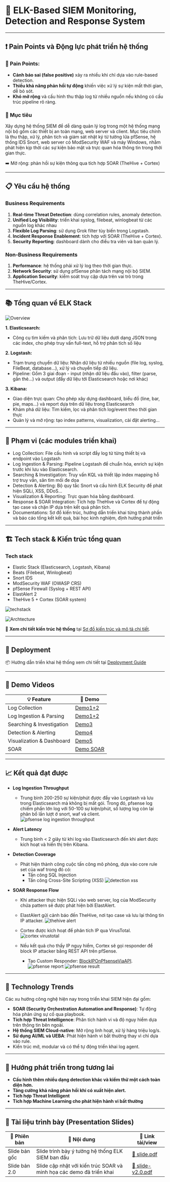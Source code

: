 # 🚨 ELK-Based SIEM Monitoring, Detection and Response System

---

## ❗ Pain Points và Động lực phát triển hệ thống
### 💢 Pain Points:
- **Cảnh báo sai (false positive)** xảy ra nhiều khi chỉ dựa vào rule-based detection.
- **Thiếu khả năng phản hồi tự động** khiến việc xử lý sự kiện mất thời gian, dễ bỏ sót.
- **Khó mở rộng** và cấu hình thu thập log từ nhiều nguồn nếu không có cấu trúc pipeline rõ ràng.

### 🎯 Mục tiêu
Xây dựng hệ thống SIEM để dễ dàng quản lý log trong một hệ thống mạng nội bộ gồm các thiết bị an toàn mạng, web server và client. Mục tiêu chính là thu thập, xử lý, phân tích và giám sát nhật ký từ tường lửa pfSense, hệ thống IDS Snort, web server có ModSecurity WAF và máy Windows, nhằm phát hiện kịp thời các sự kiện bảo mật và trực quan hóa thông tin trong thời gian thực.

➡️ Mở rộng: phản hồi sự kiện thông qua tích hợp SOAR (TheHive + Cortex)

---

## 📋 Yêu cầu hệ thống

### Business Requirements
1. **Real-time Threat Detection**: dùng correlation rules, anomaly detection.
2. **Unified Log Visibility**: triển khai syslog, filebeat, winlogbeat từ các nguồn log khác nhau
3. **Flexible Log Parsing**: sử dụng Grok filter tùy biến trong Logstash.
4. **Incident Response Enablement**: tích hợp với SOAR (TheHive + Cortex).
5. **Security Reporting**: dashboard dành cho điều tra viên và ban quản lý.

### Non-Business Requirements
1. **Performance**: hệ thống phải xử lý log theo thời gian thực.
2. **Network Security**: sử dụng pfSense phân tách mạng nội bộ SIEM.
3. **Application Security**: kiểm soát truy cập dựa trên vai trò trong TheHive/Cortex.

---

## 📚 Tổng quan về ELK Stack
![Overview](media/overview.png)

**1. Elasticsearch:**
  - Công cụ tìm kiếm và phân tích: Lưu trữ dữ liệu dưới dạng JSON trong các index, cho phép truy vấn full-text, hỗ trợ phân tích số liệu

**2. Logstash:**
  - Trạm trung chuyển dữ liệu: Nhận dữ liệu từ nhiều nguồn (file log, syslog, FileBeat, database...), xử lý và chuyển tiếp dữ liệu.
  - Pipeline: Gồm 3 giai đoạn - input (nhận dữ liệu đầu vào), filter (parse, gắn thẻ...) và output (đẩy dữ liệu tới Elasticsearch hoặc nơi khác)

**3. Kibana:**
  - Giao diện trực quan: Cho phép xây dựng dashboard, biểu đồ (line, bar, pie, maps...) và report dựa trên dữ liệu trong Elasticsearch
  - Khám phá dữ liệu: Tìm kiếm, lọc và phân tích log/event theo thời gian thực
  - Quản lý và mở rộng: tạo index patterns, visualization, cài đặt alerting...

---

## 🧩 Phạm vi (các modules triển khai)
- Log Collection: File cấu hình và script đẩy log từ từng thiết bị và endpoint vào Logstash
- Log Ingestion & Parsing: Pipeline Logstash để chuẩn hóa, enrich sự kiện trước khi lưu vào Elasticsearch.
- Searching & Investigation: Truy vấn KQL và thiết lập index mapping hỗ trợ truy vấn, săn tìm mối đe dọa
- Detection & Alerting: Bộ quy tắc Snort và cấu hình ELK Security để phát hiện SQLi, XSS, DDoS...
- Visualization & Reporting: Trực quan hóa bằng dashboard.
- Response & SOAR Integration: Tích hợp TheHive và Cortex để tự động tạo case và chặn IP dựa trên kết quả phân tích.
- Documentations: Sơ đồ kiến trúc, hướng dẫn triển khai từng thành phần và báo cáo tổng kết kết quả, bài học kinh nghiệm, định hướng phát triển

---

## 🏗️ Tech stack & Kiến trúc tổng quan

### **Tech stack**
- Elastic Stack (Elasticsearch, Logstash, Kibana)
- Beats (Filebeat, Winlogbeat)
- Snort IDS
- ModSecurity WAF (OWASP CRS)
- pfSense Firewall (Syslog + REST API)
- ElastAlert 2
- TheHive 5 + Cortex (SOAR system)

![techstack](media/tech_stack.png)

![Archtecture](media/network_topology.png)

📌 **Xem chi tiết kiến trúc hệ thống** tại [Sơ đồ kiến trúc và mô tả chi tiết](docs/architecture.md).

---

## 🚀 Deployment

📦 Hướng dẫn triển khai hệ thống xem chi tiết tại [Deployment Guide](docs/deployment-guide.md)

---

## 🎥 Demo Videos

| 💡 Feature    | 🔗 Demo                                                         |
|--------------|--------------------------------------------------------------|
| Log Collection     | [Demo1+2](https://youtu.be/8kT6JZoJT3c) |
| Log Ingestion & Parsing    | [Demo1+2](https://youtu.be/8kT6JZoJT3c)      |
| Searching & Investigation  | [Demo3](https://youtu.be/zlhBIX8wMSs)            |
| Detection & Alerting | [Demo4](https://youtu.be/Nf-PxvZqffA)   |
| Visualization & Dashboard | [Demo5](https://youtu.be/veM75JVKq1Q)   |
| SOAR | [Demo SOAR](https://youtu.be/CYYGcL4dJtw)   |

---

## 📈 Kết quả đạt được

- **Log Ingestion Throughput**
  - Trung bình 200-250 sự kiện/phút được đẩy vào Logstash và lưu trong Elasticsearch mà không bị mất gói. Trong đó, pfsense log chiếm phần lớn log với 50-100 sự kiện/phút, số lượng log còn lại phân bổ lần lượt ở snort, waf và client.
![pfsense log ingestion throughput](media/pfsense_log_ingestion_throughput.png)

- **Alert Latency**  
  - Trung bình < 2 giây từ khi log vào Elasticsearch đến khi alert được kích hoạt và hiển thị trên Kibana.

 
- **Detection Coverage**  
  - Phát hiện thành công cuộc tấn công mô phỏng, dựa vào core rule set của waf trong đó có:
    - Tấn công SQL Injection
    - Tấn công Cross-Site Scripting (XSS)
![detection xss](media/detection_xss.png)

- **SOAR Response Flow**
  - Khi attacker thực hiện SQLi vào web server, log của ModSecurity chứa pattern sẽ được phát hiện bởi ElastAlert.
  - ElastAlert gửi cảnh báo đến TheHive, nơi tạo case và lưu lại thông tin IP attacker.
  ![thehive alert](media/alert_in_thehive.png)
  - Cortex được kích hoạt để phân tích IP qua VirusTotal.
  ![cortex virustotal](media/analyzer_virustotal.png)

  - Nếu kết quả cho thấy IP nguy hiểm, Cortex sẽ gọi responder để block IP attacker bằng REST API trên pfSense.
    - Tạo Custom Responder: [BlockIPOnPfsenseViaAPI](Cortex-Analyzers/responders/BlockIPOnPfsenseViaAPI).
  ![pfsense report](media/report_responder.png)
  ![pfsense result](media/responder_in_pfsense.png)

---

## 🔮 Technology Trends
Các xu hướng công nghệ hiện nay trong triển khai SIEM hiện đại gồm:
- **SOAR (Security Orchestration Automation and Response)**: Tự động hóa phản ứng sự cố qua playbook.
- **Tích hợp Threat Intelligence**: Phân tích hành vi và độ nguy hiểm dựa trên thông tin bên ngoài.
- **Hệ thống SIEM Cloud-native**: Mở rộng linh hoạt, xử lý hàng triệu log/s.
- **Sử dụng AI/ML và UEBA**: Phát hiện hành vi bất thường thay vì chỉ dựa vào rule.
- Kiến trúc mở, modular và có thể tự động triển khai log agent.

---

## 🚧 Hướng phát triển trong tương lai

- **Cấu hình thêm nhiều dạng detection khác và kiểm thử một cách toàn diện hơn.**
- **Tăng cường khả năng phản hồi khi có xuất hiện alert.**
- **Tích hợp Threat Intelligent**
- **Tích hợp Machine Learning cho phát hiện hành vi bất thường**

---

## 📑 Tài liệu trình bày (Presentation Slides)

| 🧾 Phiên bản | 📄 Nội dung | 🔗 Link tải/view |
|----------|----------|---------------|
| Slide bản gốc | Slide trình bày ý tưởng hệ thống ELK SIEM ban đầu | [📄 slide.pdf](docs/slide.pdf) |
| Slide bản 2.0 | Slide cập nhật với kiến trúc SOAR và minh họa các demo đã triển khai | [📄 slide-v2.0.pdf](docs/slide-v2.0.pdf) |

